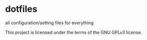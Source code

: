 # dotfiles
all configuration/setting files for everything

This project is licensed under the terms of the GNU GPLv3 license.
